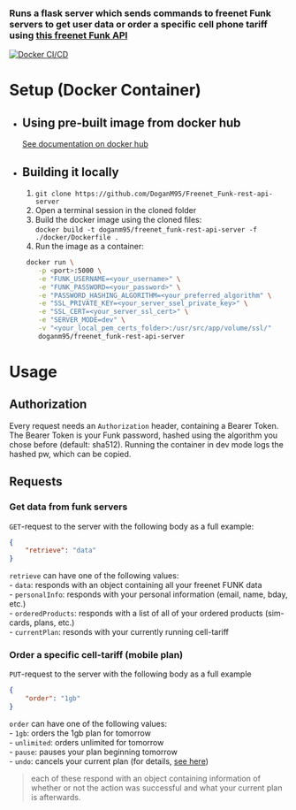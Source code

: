 ### Runs a flask server which sends commands to freenet Funk servers to get user data or order a specific cell phone tariff using [this freenet Funk API](https://github.com/lagmoellertim/freenet-funk-api)

[![Docker CI/CD](https://github.com/DoganM95/Freenet_Funk-rest-api-server/actions/workflows/main.yml/badge.svg?branch=main)](https://github.com/DoganM95/Freenet_Funk-rest-api-server/actions/workflows/main.yml)

# Setup (Docker Container)

- ## Using pre-built image from docker hub

    [See documentation on docker hub](https://hub.docker.com/repository/docker/doganm95/freenet_funk-rest-api-server)

- ## Building it locally

  1. `git clone https://github.com/DoganM95/Freenet_Funk-rest-api-server`  
  2. Open a terminal session in the cloned folder  
  3. Build the docker image using the cloned files:  
   `docker build -t doganm95/freenet_funk-rest-api-server -f ./docker/Dockerfile .`  
  4. Run the image as a container:  

   ```bash
    docker run \
       -p <port>:5000 \
       -e "FUNK_USERNAME=<your_username>" \
       -e "FUNK_PASSWORD=<your_password>" \
       -e "PASSWORD_HASHING_ALGORITHM=<your_preferred_algorithm" \
       -e "SSL_PRIVATE_KEY=<your_server_ssel_private_key>" \
       -e "SSL_CERT=<your_server_ssl_cert>" \
       -e "SERVER_MODE=dev" \
       -v "<your_local_pem_certs_folder>:/usr/src/app/volume/ssl/"
       doganm95/freenet_funk-rest-api-server
    ```  

# Usage

## Authorization

Every request needs an `Authorization` header, containing a Bearer Token. The Bearer Token is your Funk password, hashed using the algorithm you chose before (default: sha512). Running the container in dev mode logs the hashed pw, which can be copied.

## Requests

### Get data from funk servers

`GET`-request to the server with the following body as a full example:

```json
{
    "retrieve": "data"
}
```

`retrieve` can have one of the following values:  
    - `data`: responds with an object containing all your freenet FUNK data  
    - `personalInfo`: responds with your personal information (email, name, bday, etc.)  
    - `orderedProducts`: responds with a list of all of your ordered products (sim-cards, plans, etc.)  
    - `currentPlan`: resonds with your currently running cell-tariff

### Order a specific cell-tariff (mobile plan)

`PUT`-request to the server with the following body as a full example

```json
{  
    "order": "1gb"
}
```

`order` can have one of the following values:  
    - `1gb`: orders the 1gb plan for tomorrow  
    - `unlimited`: orders unlimited for tomorrow  
    - `pause`: pauses your plan beginning tomorrow  
    - `undo`: cancels your current plan (for details, [see here](https://github.com/lagmoellertim/freenet-funk-api))  

>each of these respond with an object containing information of whether or not the action was successful and what your current plan is afterwards.
